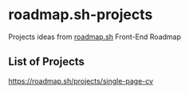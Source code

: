 # roadmap.sh-projects
Projects ideas from [roadmap.sh](https://roadmap.sh/) Front-End Roadmap
## List of Projects
https://roadmap.sh/projects/single-page-cv
